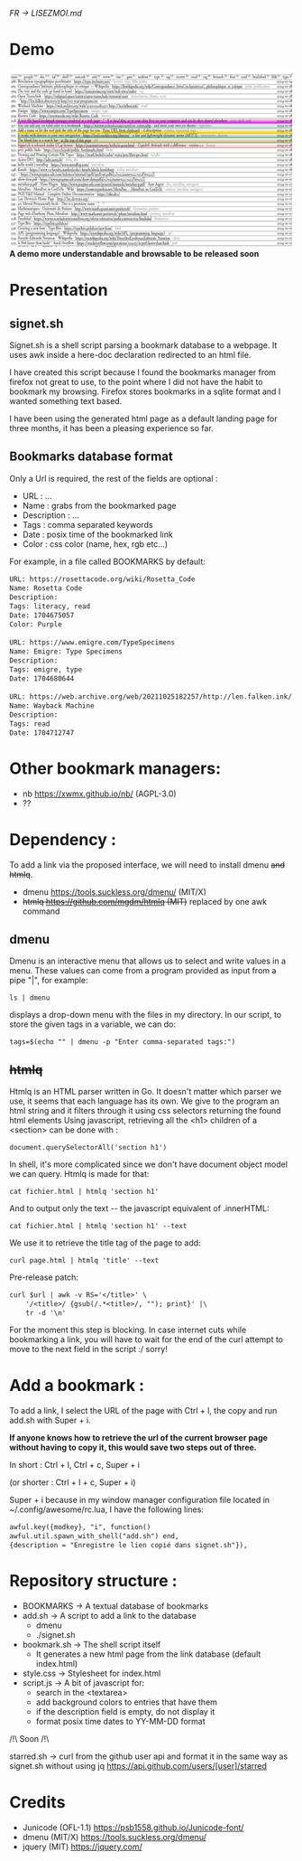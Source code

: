 *FR → LISEZMOI.md*
# Demo
![a browsable bookmark manager](demo.png)
**A demo more understandable and browsable to be released soon**

# Presentation
## signet.sh
Signet.sh is a shell script parsing a bookmark database to a webpage.
It uses awk inside a here-doc declaration redirected to an html file.

I have created this script because I found the bookmarks manager from
firefox not great to use, to the point where I did not have the habit to
bookmark my browsing. Firefox stores bookmarks in a sqlite format and I
wanted something text based.

I have been using the generated html page as a default landing page for
three months, it has been a pleasing experience so far.

## Bookmarks database format
Only a Url is required, the rest of the fields are optional :
* URL : ...
* Name : grabs </title> from the bookmarked page
* Description : ...
* Tags : comma separated keywords
* Date :  posix time of the bookmarked link
* Color : css color (name, hex, rgb etc...)

For example, in a file called BOOKMARKS by default:
```
URL: https://rosettacode.org/wiki/Rosetta_Code
Name: Rosetta Code
Description: 
Tags: literacy, read
Date: 1704675057
Color: Purple

URL: https://www.emigre.com/TypeSpecimens
Name: Emigre: Type Specimens
Description: 
Tags: emigre, type
Date: 1704680644

URL: https://web.archive.org/web/20211025182257/http://len.falken.ink/
Name: Wayback Machine
Description: 
Tags: read
Date: 1704712747
```


# Other bookmark managers:
- nb https://xwmx.github.io/nb/ (AGPL-3.0)
- ??


# Dependency :
To add a link via the proposed interface, we will need
to install dmenu ~~and htmlq~~.
* dmenu https://tools.suckless.org/dmenu/ (MIT/X)
* ~~htmlq https://github.com/mgdm/htmlq (MIT)~~ replaced by one
awk command
## dmenu
Dmenu is an interactive menu that allows us to select and write
values in a menu. These values can come from a program
provided as input from a pipe "|", for example:
```
ls | dmenu
```
displays a drop-down menu with the files in my directory. 
In our script, to store the given tags in a variable, we can do:
```
tags=$(echo "" | dmenu -p "Enter comma-separated tags:")
```
## ~~htmlq~~
Htmlq is an HTML parser written in Go. It doesn't matter which parser we
use, it seems that each language has its own.
We give to the program an html string and it filters through it using css
selectors returning the found html elements
Using javascript, retrieving all the \<h1> children of a \<section> can
be done with :
```
document.querySelectorAll('section h1')
```
In shell, it's more complicated since we don't have document object
model we can query. Htmlq is made for that:
```
cat fichier.html | htmlq 'section h1'
```
And to output only the text -- the javascript equivalent of .innerHTML:
```
cat fichier.html | htmlq 'section h1' --text
```
We use it to retrieve the title tag of the page to add:
```
curl page.html | htmlq 'title' --text
```
Pre-release patch:
```
curl $url | awk -v RS='</title>' \
    '/<title>/ {gsub(/.*<title>/, ""); print}' |\
    tr -d '\n'
```

For the moment this step is blocking. In case internet cuts while
bookmarking a link, you will have to wait for the end of the curl
attempt to move to the next field in the script :/ sorry!

# Add a bookmark : 

To add a link, I select the URL of the page with Ctrl + l, the copy and
run add.sh with Super + i. 

__If anyone knows how to retrieve the url of
the current browser page without having to copy it, this would save two
steps out of three.__

In short : Ctrl + l, Ctrl + c, Super + i

(or shorter : Ctrl + l + c, Super + i)

Super + i because in my window manager configuration file located in
~/.config/awesome/rc.lua, I have the following lines:
```
awful.key({modkey}, "i", function()
awful.util.spawn_with_shell("add.sh") end, 
{description = "Enregistre le lien copié dans signet.sh"}),
```

# Repository structure :

* BOOKMARKS   → A textual database of bookmarks
* add.sh      → A script to add a link to the database
  * dmenu
  * ./signet.sh
* bookmark.sh → The shell script itself
  * It generates a new html page from the link database
    (default index.html)
* style.css   → Stylesheet for index.html
* script.js   → A bit of javascript for:
  * search in the \<textarea>
  * add background colors to entries that have them
  * if the description field is empty, do not display it
  * format posix time dates to YY-MM-DD format

/!\ Soon /!\

starred.sh  → curl from the github user api and format it in the same
way as signet.sh without using jq
https://api.github.com/users/[user]/starred

# Credits 
* Junicode (OFL-1.1)
https://psb1558.github.io/Junicode-font/
* dmenu (MIT/X) 
https://tools.suckless.org/dmenu/
* jquery (MIT)
https://jquery.com/ 

